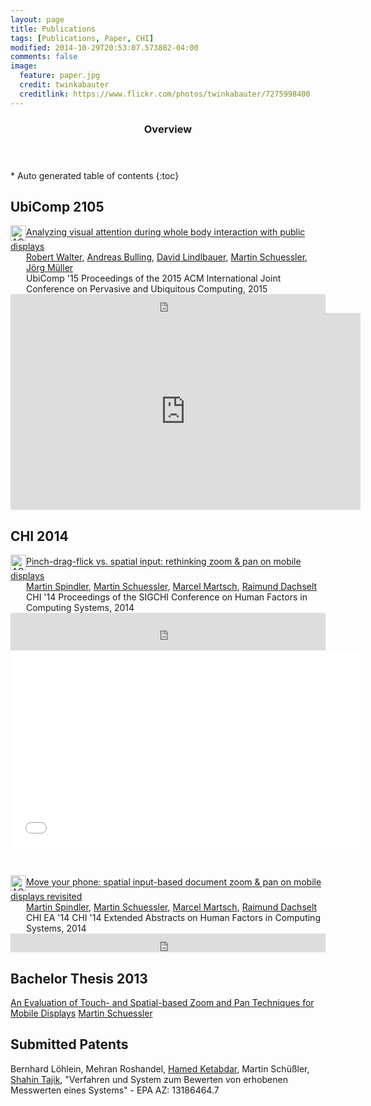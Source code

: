 ```yaml
---
layout: page
title: Publications
tags: [Publications, Paper, CHI]
modified: 2014-10-29T20:53:07.573882-04:00
comments: false
image:
  feature: paper.jpg
  credit: twinkabauter
  creditlink: https://www.flickr.com/photos/twinkabauter/7275998400
---
```

<section id="table-of-contents" class="toc">
  <header>
    <h3>Overview</h3>
  </header>
<div id="drawer" markdown="1">
*  Auto generated table of contents
{:toc}
</div>
</section><!-- /#table-of-contents -->


## UbiComp 2105
<p>
	<!-- ACM DL Article: Analyzing visual attention during whole body interaction with public displays-->
	<div class="acmdlitem" id="item2804255"><img src="http://dl.acm.org/images/oa.gif" width="25" height="25" border="0" alt="ACM DL Author-ize service" style="vertical-align:middle"/><a href="http://dl.acm.org/authorize?N07696" title="Analyzing visual attention during whole body interaction with public displays">Analyzing visual attention during whole body interaction with public displays</a><div style="margin-left:25px"><a href="http://dl.acm.org/author_page.cfm?id=81488640442" >Robert Walter</a>, <a href="http://dl.acm.org/author_page.cfm?id=81372593219" >Andreas Bulling</a>, <a href="http://dl.acm.org/author_page.cfm?id=81558156356" >David Lindlbauer</a>, <a href="http://dl.acm.org/author_page.cfm?id=87959376457" >Martin Schuessler</a>, <a href="http://dl.acm.org/author_page.cfm?id=81436600078" >Jörg Müller</a><br />UbiComp '15 Proceedings of the 2015 ACM International Joint Conference on Pervasive and Ubiquitous Computing, 2015</div></div>
	<!-- ACM DL Bibliometrics: Analyzing visual attention during whole body interaction with public displays-->
	<div class="acmdlstat" id ="stats2804255"><iframe src="http://dl.acm.org/authorizestats?N07696" width="100%" height="30" scrolling="no" frameborder="0">frames are not supported</iframe></div> 
	<iframe width="560" height="315" src="https://www.youtube.com/embed/gLzqtUE87v8?rel=0" frameborder="0" allowfullscreen></iframe>
</p>

## CHI 2014
<p>
<!-- ACM DL Article: Pinch-drag-flick vs. spatial input: rethinking zoom & pan on mobile displays-->
<div class="acmdlitem" id="item2557028"><img src="http://dl.acm.org/images/oa.gif" width="25" height="25" border="0" alt="ACM DL Author-ize service" style="vertical-align:middle"/><a href="http://dl.acm.org/authorize?N80207" title="Pinch-drag-flick vs. spatial input: rethinking zoom & pan on mobile displays">Pinch-drag-flick vs. spatial input: rethinking zoom & pan on mobile displays</a><div style="margin-left:25px"><a href="http://dl.acm.org/author_page.cfm?id=81320495228" >Martin Spindler</a>, <a href="http://dl.acm.org/author_page.cfm?id=87959376457" >Martin Schuessler</a>, <a href="http://dl.acm.org/author_page.cfm?id=81502800558" >Marcel Martsch</a>, <a href="http://dl.acm.org/author_page.cfm?id=81100509454" >Raimund Dachselt</a><br />CHI '14 Proceedings of the SIGCHI Conference on Human Factors in Computing Systems, 2014</div></div>
<!-- ACM DL Bibliometrics: Pinch-drag-flick vs. spatial input: rethinking zoom & pan on mobile displays-->
<div class="acmdlstat" id ="stats2557028"><iframe src="http://dl.acm.org/authorizestats?N80207" width="100%" height="60" scrolling="no" frameborder="0">frames are not supported</iframe></div> 

<iframe width="560" height="315" src="//www.youtube.com/embed/-kp08HZ_p5U" frameborder="0" allowfullscreen></iframe>
</p>
<br>
<p>
<!-- ACM DL Article: Move your phone: spatial input-based document zoom & pan on mobile displays revisited-->
<div class="acmdlitem" id="item2574777"><img src="http://dl.acm.org/images/oa.gif" width="25" height="25" border="0" alt="ACM DL Author-ize service" style="vertical-align:middle"/><a href="http://dl.acm.org/authorize?N80208" title="Move your phone: spatial input-based document zoom & pan on mobile displays revisited">Move your phone: spatial input-based document zoom & pan on mobile displays revisited</a><div style="margin-left:25px"><a href="http://dl.acm.org/author_page.cfm?id=81320495228" >Martin Spindler</a>, <a href="http://dl.acm.org/author_page.cfm?id=87959376457" >Martin Schuessler</a>, <a href="http://dl.acm.org/author_page.cfm?id=81502800558" >Marcel Martsch</a>, <a href="http://dl.acm.org/author_page.cfm?id=81100509454" >Raimund Dachselt</a><br />CHI EA '14 CHI '14 Extended Abstracts on Human Factors in Computing Systems, 2014</div></div>
<!-- ACM DL Bibliometrics: Move your phone: spatial input-based document zoom & pan on mobile displays revisited-->
<div class="acmdlstat" id ="stats2574777"><iframe src="http://dl.acm.org/authorizestats?N80208" width="100%" height="30" scrolling="no" frameborder="0">frames are not supported</iframe></div> 
</p>

## Bachelor Thesis 2013
[An Evaluation of Touch- and Spatial-based Zoom and Pan Techniques for Mobile Displays](https://owncloud.tu-berlin.de/public.php?service=files&t=0a8d0b69770b0b7139eabd89fb2c3bc7&download)
<a href="http://dl.acm.org/author_page.cfm?id=87959376457" >Martin Schuessler</a>

## Submitted Patents
Bernhard Löhlein, Mehran Roshandel, [Hamed Ketabdar](https://www.qu.tu-berlin.de/menue/team/partner/hamed_ketabdar/), Martin Schüßler, [Shahin Tajik](http://www.isti.tu-berlin.de/security_in_telecommunications/menue/people/research_assistants/shahin_tajik/), "Verfahren und System zum Bewerten von erhobenen Messwerten eines Systems" - EPA AZ: 13186464.7
